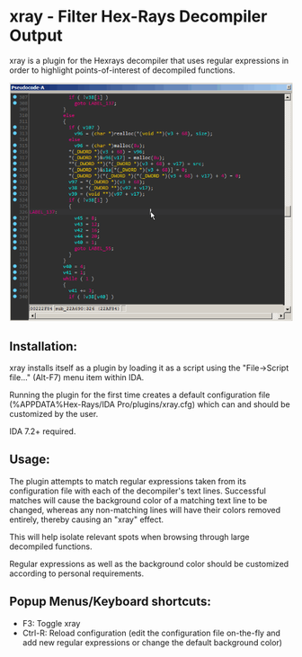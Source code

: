 # xray - Filter Hex-Rays Decompiler Output

xray is a plugin for the Hexrays decompiler that uses
regular expressions in order to highlight points-of-interest
of decompiled functions.

![xray animated gif](/rsrc/xray.gif?raw=true)

## Installation:
xray installs itself as a plugin by loading it as a script
using the "File->Script file..." (Alt-F7) menu item within IDA.

Running the plugin for the first time creates a default
configuration file (%APPDATA%Hex-Rays/IDA Pro/plugins/xray.cfg)
which can and should be customized by the user.

IDA 7.2+ required.

## Usage:
The plugin attempts to match regular expressions taken
from its configuration file with each of the decompiler's
text lines. Successful matches will cause the background
color of a matching text line to be changed, whereas any
non-matching lines will have their colors removed entirely,
thereby causing an "xray" effect.

This will help isolate relevant spots when browsing through
large decompiled functions.

Regular expressions as well as the background color should
be customized according to personal requirements.

## Popup Menus/Keyboard shortcuts:
- F3:       Toggle xray
- Ctrl-R:   Reload configuration (edit the configuration
            file on-the-fly and add new regular expressions
            or change the default background color)